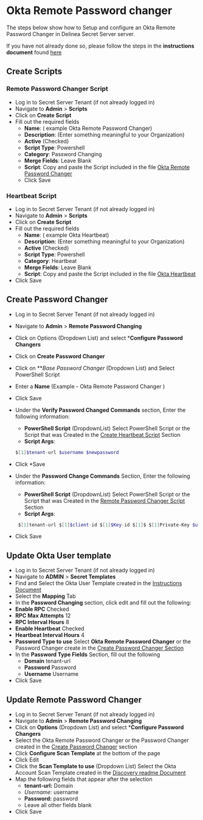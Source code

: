 # Okta Remote Password changer

The steps below show how to Setup and configure an Okta Remote Password Changer in Delinea Secret Server server. 

If you have not already done so, please follow the steps in the **instructions document** found [here](../instructions.md)

## Create Scripts

### Remote Password Changer Script

- Log in to Secret Server Tenant (if not already logged in)
- Navigate to **Admin** > **Scripts**
- Click on **Create Script**
- Fill out the required fields 
    - **Name**: ( example Okta Remote Password Changer)
    - **Description**: (Enter something meaningful to your Organization)
    - **Active** (Checked)
    - **Script Type**: Powershell
    - **Category**: Password Changing
    - **Merge Fields**: Leave Blank
    - **Script**: Copy and paste the Script included in the file [Okta Remote Password Changer](./Okta%20Remote%20Password%20Changer.ps1)
  - Click Save
  
### Heartbeat Script

- Log in to Secret Server Tenant (if not already logged in)
- Navigate to **Admin** > **Scripts**
- Click on **Create Script**
- Fill out the required fields 
  - **Name**: ( example Okta Heartbeat)
  - **Description**: (Enter something meaningful to your Organization)
  - **Active** (Checked)
  - **Script Type**: Powershell
  - **Category**: Heartbeat
  - **Merge Fields**: Leave Blank
  - **Script**: Copy and paste the Script included in the file [Okta Heartbeat](./Okta%20Heartbeat.ps1)
- Click Save

## Create Password Changer

- Log in to Secret Server Tenant (if not already logged in)
- Navigate to **Admin** > **Remote Password Changing**
- Click on Options (Dropdown List) and select ***Configure Password Changers**
- Click on **Create Password Changer**
- Click on ***Base Password Changer* (Dropdown List) and Select PowerShell Script
- Enter a **Name** (Example - Okta Remote Password Changer )
- Click Save

- Under the **Verify Password Changed Commands** section, Enter the following information:
  - **PowerShell Script**  (DropdownList) Select PowerShell Script or the Script that was Created in the [Create Heartbeat Script](#heartbeat-script)	Section  
  - **Script Args**: 
  ```PowerShell
  $[1]$tenant-url $username $newpassword 
  ```
- Click	*Save

- Under the **Password Change Commands** Section, Enter the following information:
  - **PowerShell Script**  (DropdownList) Select PowerShell Script or the Script that was Created in the [Remote Password Changer Script](#remote-password-changer-script)	Section  
  - **Script Args**:
  ```PowerShell
   $[1]tenant-url $[1]$client-id $[1]$Key-id $[1]$ $[1]Private-Key $username $newpassword 
  ```
- Click	Save


## Update Okta User template

- Log in to Secret Server Tenant (if not already logged in)
- Navigate to **ADMIN** > **Secret Templates**
- Find and Select the Okta User Template created in the [Instructions Document](../instructions.md#okta-user-account-template)
 - Select the **Mapping** Tab 
 - In the **Password Changing** section, click edit and fill out the following:
  - **Enable RPC** Checked
  - **RPC Max Attempts** 12
  - **RPC Interval Hours** 8
  - **Enable Heartbeat** Checked
  - **Heartbeat Interval Hours** 4
  - **Password Type to use** Select **Okta Remote Password Changer** or the Password Changer create in the [Create Password Changer Section](#create-password-changer)
- In the **Password Type Fields** Section, fill out the following
  - **Domain** tenant-url
  - **Password** Password
  - **Username** Username
- Click Save

## Update Remote Password Changer

- Log in to Secret Server Tenant (if not already logged in)
- Navigate to **Admin** > **Remote Password Changing**
- Click on **Options** (Dropdown List) and select ***Configure Password Changers**
- Select the Okta Remote Password Changer or the Password Changer created in the [Create Password Changer](#create-password-changer) section
- Click **Configure Scan Template** at the bottom of the page
- Click Edit
- Click the **Scan Template to use** (Dropdown List) Select the Okta Account Scan Template created in the [Discovery readme Document](../Discovery/readme.md)
- Map the following fields that appear after the selection
  - **tenant-url:** Domain
  - **Username*:* username
  - **Password:** password
  - Leave all other fields blank
- Click Save






